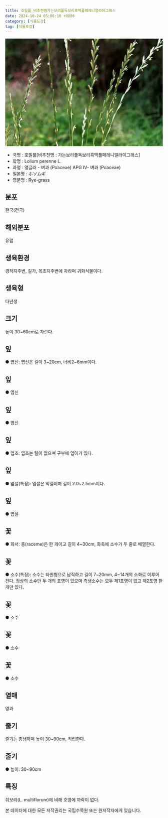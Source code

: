 ```yaml
---
title: 호밀풀_비추천명가는보리풀독보리흑맥풀페레니얼라이그래스
date: 2024-10-24 05:06:10 +0800
category: [식물도감]
tag: [식물도감]
---
```




![호밀풀[비추천명 : 가는보리풀독보리흑맥풀페레니얼라이그래스]](/assets/img/fileUpload/plants/basic/Gramineae/Lolium/14552/14552_1_th2.jpg)
- 국명 : 호밀풀[비추천명 : 가는보리풀독보리흑맥풀페레니얼라이그래스]
- 학명 : Lolium perenne L.
- 과명 : 앵글러 - 벼과 (Poaceae) APG Ⅳ- 벼과 (Poaceae)
- 일본명 : ホソムギ
- 영문명 : Rye-grass


## 분포
한국(전국)
## 해외분포
유럽
## 생육환경
경작지주변, 길가, 목초지주변에 자라며 귀화식물이다.
## 생육형
다년생
## 크기
높이 30~60cm로 자란다.
## 잎
● 엽신: 엽신은 길이 3~20cm, 너비2~6mm이다.
## 잎
● 엽신
## 잎
● 엽신
## 잎
● 엽초: 엽초는 털이 없으며 구부에 엽이가 있다.
## 잎
● 옆설(특징): 엽설은 막질이며 길이 2.0~2.5mm이다.
## 잎
● 엽설
## 꽃
● 화서: 총(raceme)은 한 개이고 길이 4~30cm, 화축에 소수가 두 줄로 배열한다.
## 꽃
● 소수(특징): 소수는 타원형으로 납작하고 길이 7~20mm, 4~14개의 소화로 이루어진다. 정상의 소수만 두 개의 포영이 있으며 측생소수는 모두 제1포영이 없고 제2포영 한 개만 있다.
## 꽃
● 소수
## 꽃
● 소수
## 꽃
● 소수
## 열매
영과
## 줄기
줄기는 총생하며 높이 30~90cm, 직립한다.
## 줄기
● 높이: 30~90cm
## 특징
쥐보리(L. multiflorum)에 비해 호영에 까락이 없다.






본 데이터에 대한 모든 저작권리는 국립수목원 또는 원저작자에게 있습니다.
